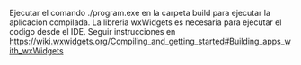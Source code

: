 Ejecutar el comando ./program.exe en la carpeta build para ejecutar la aplicacion compilada.
La libreria wxWidgets es necesaria para ejecutar el codigo desde el IDE. Seguir instrucciones en https://wiki.wxwidgets.org/Compiling_and_getting_started#Building_apps_with_wxWidgets
